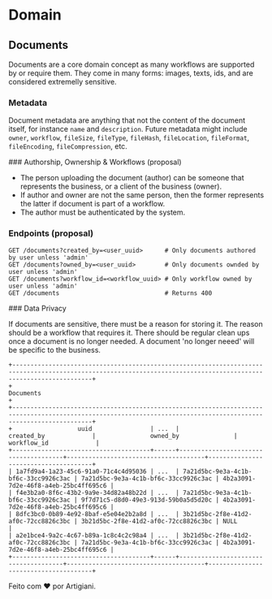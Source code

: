 # Domain

## Documents

Documents are a core domain concept as many workflows are supported by or require them.
They come in many forms: images, texts, ids, and are considered extremelly sensitive.

### Metadata

Document metadata are anything that not the content of the document itself, for instance `name` and `description`.
Future metadata might include `owner`, `workflow`, `fileSize`, `fileType`, `fileHash`, `fileLocation`, `fileFormat`, `fileEncoding`, `fileCompression`, etc.

### Authorship, Ownership & Workflows (proposal)

 * The person uploading the document (author) can be someone that represents the business, or a client of the business (owner).
 * If author and owner are not the same person, then the former represents the latter if document is part of a workflow.
 * The author must be authenticated by the system.

### Endpoints (proposal)

```
GET /documents?created_by=<user_uuid>      # Only documents authored by user unless 'admin'
GET /documents?owned_by=<user_uuid>        # Only documents ownded by user unless 'admin'
GET /documents?workflow_id=<workflow_uuid> # Only workflow owned by user unless 'admin'
GET /documents                             # Returns 400
```

### Data Privacy

If documents are sensitive, there must be a reason for storing it. The reason should be a workflow that requires it.
There should be regular clean ups once a document is no longer needed.
A document 'no longer neeed' will be specific to the business.

```
+------------------------------------------------------------------------------------------------------------------------------------------------------------------+
+                                                                            Documents                                                                             +
+------------------------------------------------------------------------------------------------------------------------------------------------------------------+
+                  uuid                | ...  |               created_by             |               owned_by               |              workflow_id             |
+--------------------------------------+------+--------------------------------------+--------------------------------------+--------------------------------------+
| 1a7fd9a4-1a23-45c6-91a0-71c4c4d95036 | ...  | 7a21d5bc-9e3a-4c1b-bf6c-33cc9926c3ac | 7a21d5bc-9e3a-4c1b-bf6c-33cc9926c3ac | 4b2a3091-7d2e-46f8-a4eb-25bc4ff695c6 |
| f4e3b2a0-8f6c-43b2-9a9e-34d82a48b22d | ...  | 7a21d5bc-9e3a-4c1b-bf6c-33cc9926c3ac | 9f7d71c5-d8d0-49e3-913d-59b0a5d5d20c | 4b2a3091-7d2e-46f8-a4eb-25bc4ff695c6 |
| 8dfc3bc0-0b89-4e92-8baf-e5e04e2b2a8d | ...  | 3b21d5bc-2f8e-41d2-af0c-72cc8826c3bc | 3b21d5bc-2f8e-41d2-af0c-72cc8826c3bc | NULL                                 |
| a2e1bce4-9a2c-4c67-b89a-1c8c4c2c98a4 | ...  | 3b21d5bc-2f8e-41d2-af0c-72cc8826c3bc | 7a21d5bc-9e3a-4c1b-bf6c-33cc9926c3ac | 4b2a3091-7d2e-46f8-a4eb-25bc4ff695c6 |
+--------------------------------------+------+--------------------------------------+--------------------------------------+--------------------------------------+
```

Feito com ❤️ por Artigiani.
